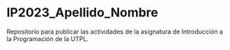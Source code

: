 # IP2023_Apellido_Nombre
Repositorio para publicar las actividades de la asignatura de Introducción a la Programación de la UTPL.
